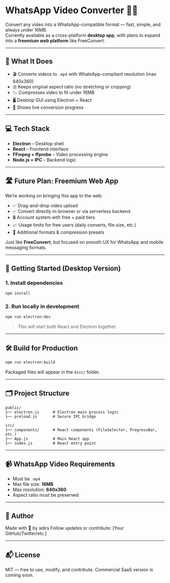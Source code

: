 # WhatsApp Video Converter 📱🎥

Convert any video into a WhatsApp-compatible format — fast, simple, and always under 16MB.  
Currently available as a cross-platform **desktop app**, with plans to expand into a **freemium web platform** like FreeConvert.

---

## 🚀 What It Does

- 🎬 Converts videos to `.mp4` with WhatsApp-compliant resolution (max 640x360)
- ⚖️ Keeps original aspect ratio (no stretching or cropping)
- 📉 Compresses video to fit under 16MB
- 🖥 Desktop GUI using Electron + React
- 🔄 Shows live conversion progress

---

## 💻 Tech Stack

- **Electron** – Desktop shell
- **React** – Frontend interface
- **FFmpeg + ffprobe** – Video processing engine
- **Node.js + IPC** – Backend logic

---

## 🛣 Future Plan: Freemium Web App

We’re working on bringing this app to the web:
- ✅ Drag-and-drop video upload
- ✅ Convert directly in-browser or via serverless backend
- 🔒 Account system with free + paid tiers
- 📈 Usage limits for free users (daily converts, file size, etc.)
- 🧩 Additional formats & compression presets

Just like **FreeConvert**, but focused on smooth UX for WhatsApp and mobile messaging formats.

---

## 🧪 Getting Started (Desktop Version)

### 1. Install dependencies
```bash
npm install
```

### 2. Run locally in development
```bash
npm run electron:dev
```

> This will start both React and Electron together.

---

## 🛠 Build for Production

```bash
npm run electron:build
```

Packaged files will appear in the `dist/` folder.

---

## 🗂 Project Structure

```
public/
├── electron.js      # Electron main process logic
├── preload.js       # Secure IPC bridge

src/
├── components/      # React components (FileSelector, ProgressBar, etc.)
├── App.js           # Main React app
├── index.js         # React entry point
```

---

## 📹 WhatsApp Video Requirements

- Must be `.mp4`
- Max file size: **16MB**
- Max resolution: **640x360**
- Aspect ratio must be preserved

---

## 🧠 Author

Made with 💚 by adirs 
Follow updates or contribute: [Your GitHub/Twitter/etc.]

---

## 📬 License

MIT — free to use, modify, and contribute. Commercial SaaS version is coming soon.
